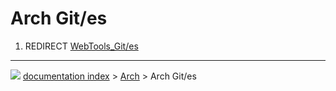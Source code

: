 # Arch Git/es
1.  REDIRECT [WebTools_Git/es](WebTools_Git/es.md)



---
![](images/Right_arrow.png) [documentation index](../README.md) > [Arch](Arch_Workbench.md) > Arch Git/es
